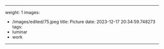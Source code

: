
---
weight: 1
images:
- /images/edited/75.jpeg
title: Picture
date: 2023-12-17 20:34:59.748273
tags:
- luminar
- work
---